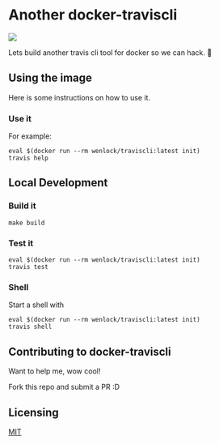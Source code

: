 # Another docker-traviscli

[![](https://travis-ci.com/wenlock/docker-traviscli.svg?branch=master)](https://travis-ci.com/wenlock/docker-traviscli)

Lets build another travis cli tool for docker so we can hack. :tada:

## Using the image
Here is some instructions on how to use it.

### Use it

For example:

```
eval $(docker run --rm wenlock/traviscli:latest init)
travis help
```

## Local Development

### Build it
`make build`

### Test it
```
eval $(docker run --rm wenlock/traviscli:latest init)
travis test
```

### Shell
Start a shell with
```
eval $(docker run --rm wenlock/traviscli:latest init)
travis shell
```

## Contributing to docker-traviscli

Want to help me, wow cool!  

Fork this repo and submit a PR :D

## Licensing
[MIT](LICENSE)
